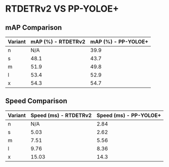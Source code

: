 ---
---
# RTDETRv2 VS PP-YOLOE+

## mAP Comparison

| Variant | mAP (%) - RTDETRv2 | mAP (%) - PP-YOLOE+ |
|---------|--------------------|--------------------|
| n | N/A | 39.9 |
| s | 48.1 | 43.7 |
| m | 51.9 | 49.8 |
| l | 53.4 | 52.9 |
| x | 54.3 | 54.7 |

## Speed Comparison

| Variant | Speed (ms) - RTDETRv2 | Speed (ms) - PP-YOLOE+ |
|---------|-----------------------|-----------------------|
| n | N/A | 2.84 |
| s | 5.03 | 2.62 |
| m | 7.51 | 5.56 |
| l | 9.76 | 8.36 |
| x | 15.03 | 14.3 |
